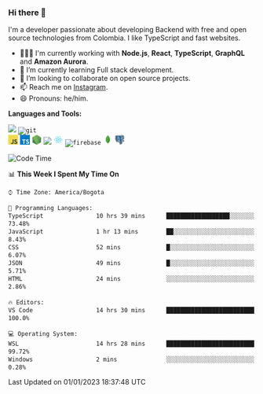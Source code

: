 ### Hi there 👋

I'm a developer passionate about developing Backend with free and open source technologies from Colombia. I like TypeScript and fast websites.

- 👨🏽‍💻 I'm currently working with **Node.js**, **React**, **TypeScript**, **GraphQL** and **Amazon Aurora**.
- 🌱 I’m currently learning Full stack development.
- 🚀 I’m looking to collaborate on open source projects.
- 📫   Reach me on [Instagram](https://instagram.com/nexckycort).
- 😄  Pronouns: he/him.

**Languages and Tools:**  

<code><img height="20"  src="https://upload.wikimedia.org/wikipedia/commons/2/2d/Visual_Studio_Code_1.18_icon.svg"></code>
<code><img src="https://www.vectorlogo.zone/logos/git-scm/git-scm-icon.svg" alt="git" height="20"/> </code>
<code><img height="20" src="https://raw.githubusercontent.com/github/explore/80688e429a7d4ef2fca1e82350fe8e3517d3494d/topics/javascript/javascript.png"></code>
<code><img height="20" src="https://raw.githubusercontent.com/github/explore/80688e429a7d4ef2fca1e82350fe8e3517d3494d/topics/typescript/typescript.png"></code>
<code><img height="20" src="https://raw.githubusercontent.com/github/explore/80688e429a7d4ef2fca1e82350fe8e3517d3494d/topics/nodejs/nodejs.png"></code>
<code><img height="20" src="https://deno.land/logo.svg"></code>
<code><img height="20" src="https://raw.githubusercontent.com/github/explore/80688e429a7d4ef2fca1e82350fe8e3517d3494d/topics/react/react.png"></code>
<code><img src="https://www.vectorlogo.zone/logos/firebase/firebase-icon.svg" alt="firebase"  height="20"/></code>
<code><img src="https://raw.githubusercontent.com/devicons/devicon/master/icons/mongodb/mongodb-original.svg"  height="20"/></code>
<code><img src="https://raw.githubusercontent.com/devicons/devicon/master/icons/postgresql/postgresql-original.svg" height="20"/></code>

<!--START_SECTION:waka-->
![Code Time](http://img.shields.io/badge/Code%20Time-2%2C611%20hrs%202%20mins-blue)

📊 **This Week I Spent My Time On** 

```text
⌚︎ Time Zone: America/Bogota

💬 Programming Languages: 
TypeScript               10 hrs 39 mins      ██████████████████░░░░░░░   73.48% 
JavaScript               1 hr 13 mins        ██░░░░░░░░░░░░░░░░░░░░░░░   8.43% 
CSS                      52 mins             █░░░░░░░░░░░░░░░░░░░░░░░░   6.07% 
JSON                     49 mins             █░░░░░░░░░░░░░░░░░░░░░░░░   5.71% 
HTML                     24 mins             ░░░░░░░░░░░░░░░░░░░░░░░░░   2.86%

🔥 Editors: 
VS Code                  14 hrs 30 mins      █████████████████████████   100.0%

💻 Operating System: 
WSL                      14 hrs 28 mins      █████████████████████████   99.72% 
Windows                  2 mins              ░░░░░░░░░░░░░░░░░░░░░░░░░   0.28%

```


 Last Updated on 01/01/2023 18:37:48 UTC
<!--END_SECTION:waka-->
